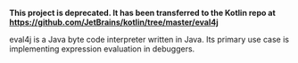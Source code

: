 **This project is deprecated. It has been transferred to the Kotlin repo at https://github.com/JetBrains/kotlin/tree/master/eval4j**

eval4j is a Java byte code interpreter written in Java.
Its primary use case is implementing expression evaluation in debuggers.
